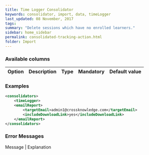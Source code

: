 ```yaml
---
title: Time Logger Consolidator
keywords: consolidator, import, data, timeLogger
last_updated: 08 November, 2017
tags:
summary: "Delete sessions which have no enrolled learners."
sidebar: home_sidebar
permalink: consolidated-tracking-action.html
folder: Import
---
```



### Available columns

Option | Description | Type | Mandatory | Default value
--- | --- | --- | --- | ---



### Examples

```xml 
<consolidators>
	<timeLogger>
	<emailReport>
		<targetEmail>admin1@crossknowledge.com</targetEmail>
		<includeDownloadLink>yes</includeDownloadLink>
	</emailReport>
</consolidators>
```

### Error Messages

Message | Explanation